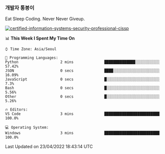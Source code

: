 ### 개발자 통붕이
Eat Sleep Coding.
Never Never Giveup.

[![certified-information-systems-security-professional-cissp](https://user-images.githubusercontent.com/44606727/157613689-acd84ec6-5f8f-4e79-89d9-a8d51f033634.png)](https://www.credly.com/badges/f394a010-85a0-450b-9136-8043af01d71c/public_url)

<!--START_SECTION:waka-->
📊 **This Week I Spent My Time On** 

```text
⌚︎ Time Zone: Asia/Seoul

💬 Programming Languages: 
Python                   2 mins              ██████████████░░░░░░░░░░░   57.42% 
JSON                     0 secs              ████░░░░░░░░░░░░░░░░░░░░░   16.09% 
JavaScript               0 secs              █░░░░░░░░░░░░░░░░░░░░░░░░   7.3% 
Bash                     0 secs              █░░░░░░░░░░░░░░░░░░░░░░░░   5.56% 
Other                    0 secs              █░░░░░░░░░░░░░░░░░░░░░░░░   5.26%

🔥 Editors: 
VS Code                  3 mins              █████████████████████████   100.0%

💻 Operating System: 
Windows                  3 mins              █████████████████████████   100.0%

```


 Last Updated on 23/04/2022 18:43:14 UTC
<!--END_SECTION:waka-->
